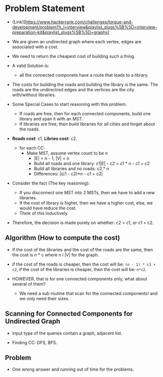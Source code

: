 # Problem Statement

* (Link)[https://www.hackerrank.com/challenges/torque-and-development/problem?h_l=interview&playlist_slugs%5B%5D=interview-preparation-kit&playlist_slugs%5B%5D=graphs]

* We are given an undirected graph where each vertex, edges are associated with a cost.

* We need to return the cheapest cost of building such a thing.

* A valid Solution is:

  * all the connected componets have a route that leads to a library.

* The costs for building the roads and building the library is the same. The roads are the undirectred edges and the
vertices are the city with/without libraries.

* Some Special Cases to start reasoning with this problem.
  * If roads are free, then for each connected components, build one library and span it with an MST.
  * If libraries are free, then build libraries for all cities and forget about the roads.

* **Roads cost**: c1, **Libries cost**: c2.
  * for each CC:
    * Make MST, assume vertex count to be n
      * |E| = n - 1, |V| = n
      * Build all roads and one library: c1|E| - c2 = c1 * n - c1 + c2
      * Build all libraries and no roads: c2 * n
      * Differences: |(c1 - c2)*n - c1 + c2|

* Consider the fact (The key reasoning):
  * If you disconnect one MST into 2 MSTs, then we have to add a new libraries.
  * If the cost of library is higher, then we have a higher cost, else, we would have reduce the cost.
  * Think of this inductively.

* Therefore, the decision is made purely on whether: c2 > c1, or c1 > c2.

## Algorithm (How to compute the cost)

* If the cost of the libraries and the cost of the roads are the same, then the cost is n * c where n i |V| for the
graph.

* if the cost of the roads is cheaper, then the cost will be: `(n - 1) * c1 + c2`, if the cost of the libraries is cheaper,
then the cost will be: `n*c2`.

* HOWEVER, that is for one connected components only, what about several of them?
  * We need a sub routine that scan for the connected components! and we only need their sizes.

## Scanning for Connected Components for Undirected Graph

* Input type of the queries contain a graph, adjacent list.

* Finding CC: DFS, BFS.

## Problem

* One wrong answer and running out of time for the problems.